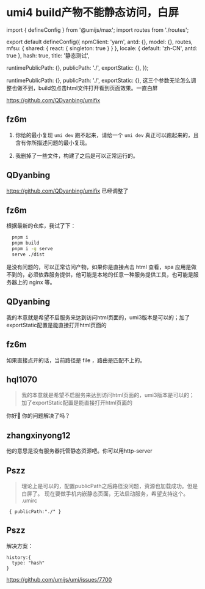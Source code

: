 # umi4 build产物不能静态访问，白屏

import { defineConfig } from '@umijs/max';
import routes from './routes';

export default defineConfig({
npmClient: 'yarn',
antd: {},
model: {},
routes,
mfsu: { shared: { react: { singleton: true } } },
locale: { default: 'zh-CN', antd: true },
hash: true,
title: '静态测试',

runtimePublicPath: {},
publicPath: './',
exportStatic: {},
});

runtimePublicPath: {},
publicPath: './',
exportStatic: {},
这三个参数无论怎么调整也做不到，build包点击html文件打开看到页面效果。一直白屏

https://github.com/QDyanbing/umifix

## fz6m

1. 你给的最小复现 `umi dev` 跑不起来，请给一个 `umi dev` 真正可以跑起来的，且含有你所描述问题的最小复现。

2. 我删掉了一些文件，构建了之后是可以正常运行的。

## QDyanbing

https://github.com/QDyanbing/umifix 已经调整了

## fz6m

根据最新的仓库，我试了下：

```bash
  pnpm i
  pnpm build
  pnpm i -g serve
  serve ./dist
```

是没有问题的，可以正常访问产物，如果你是直接点击 html 查看，spa 应用是做不到的，必须依靠服务提供，他可能是本地的任意一种服务提供工具，也可能是服务器上的 nginx 等。

## QDyanbing

我的本意就是希望不启服务来达到访问html页面的，umi3版本是可以的；加了exportStatic配置是能直接打开html页面的

## fz6m

如果直接点开的话，当前路径是 file ，路由是匹配不上的。

## hql1070

> 我的本意就是希望不启服务来达到访问html页面的，umi3版本是可以的；加了exportStatic配置是能直接打开html页面的

你好👋 你的问题解决了吗？

## zhangxinyong12

他的意思是没有服务器托管静态资源吧。你可以用http-server

## Pszz

> 理论上是可以的，配置publicPath之后路径没问题，资源也加载成功。但是白屏了。
> 现在要做手机内嵌静态页面，无法启动服务，希望支持这个。
> .umirc

`
{
  publicPath:"./"
}`

## Pszz

解决方案：

```
history:{
  type: "hash"
}
```

https://github.com/umijs/umi/issues/7700
